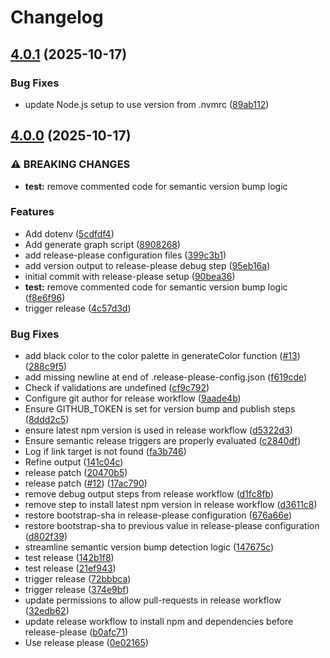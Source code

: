 # Changelog

## [4.0.1](https://github.com/HarrisSidiropoulos/generate-contentful-graph/compare/generate-contentful-graph-v4.0.0...generate-contentful-graph-v4.0.1) (2025-10-17)


### Bug Fixes

* update Node.js setup to use version from .nvmrc ([89ab112](https://github.com/HarrisSidiropoulos/generate-contentful-graph/commit/89ab11226cbb114ebc4cb2e929500e487073213c))

## [4.0.0](https://github.com/HarrisSidiropoulos/generate-contentful-graph/compare/generate-contentful-graph-v3.0.0...generate-contentful-graph-v4.0.0) (2025-10-17)


### ⚠ BREAKING CHANGES

* **test:** remove commented code for semantic version bump logic

### Features

* Add dotenv ([5cdfdf4](https://github.com/HarrisSidiropoulos/generate-contentful-graph/commit/5cdfdf41c22378fe5700f622e08e2b3858ea1101))
* Add generate graph script ([8908268](https://github.com/HarrisSidiropoulos/generate-contentful-graph/commit/8908268057626f99e9e3074212005809b21be9c2))
* add release-please configuration files ([399c3b1](https://github.com/HarrisSidiropoulos/generate-contentful-graph/commit/399c3b11cdb5dbd2e9d88401ebbf5db08a7a3e81))
* add version output to release-please debug step ([95eb16a](https://github.com/HarrisSidiropoulos/generate-contentful-graph/commit/95eb16ad9b849e5e4311354e9447423dd054419c))
* initial commit with release-please setup ([90bea36](https://github.com/HarrisSidiropoulos/generate-contentful-graph/commit/90bea3642904422664d5a82fb6b508a225907e04))
* **test:** remove commented code for semantic version bump logic ([f8e6f96](https://github.com/HarrisSidiropoulos/generate-contentful-graph/commit/f8e6f96cd7ef3747c40d5b30c603f012061290ba))
* trigger release ([4c57d3d](https://github.com/HarrisSidiropoulos/generate-contentful-graph/commit/4c57d3d105c3af0d6a448db63c101eceefd0d429))


### Bug Fixes

* add black color to the color palette in generateColor function ([#13](https://github.com/HarrisSidiropoulos/generate-contentful-graph/issues/13)) ([288c9f5](https://github.com/HarrisSidiropoulos/generate-contentful-graph/commit/288c9f5ad3150ef35fb6dc09db91b0433d1736ef))
* add missing newline at end of .release-please-config.json ([f619cde](https://github.com/HarrisSidiropoulos/generate-contentful-graph/commit/f619cdeed25cfd015bff381525dd6b722d036d5b))
* Check if validations are undefined ([cf9c792](https://github.com/HarrisSidiropoulos/generate-contentful-graph/commit/cf9c7920c5d5a634a6e707e40fe4e5e4b836b980))
* Configure git author for release workflow ([9aade4b](https://github.com/HarrisSidiropoulos/generate-contentful-graph/commit/9aade4bd0202a0fecf42977b31b2b0e02fc0c247))
* Ensure GITHUB_TOKEN is set for version bump and publish steps ([8ddd2c5](https://github.com/HarrisSidiropoulos/generate-contentful-graph/commit/8ddd2c572a6f1492d7a1117db12f9163e5444eb4))
* ensure latest npm version is used in release workflow ([d5322d3](https://github.com/HarrisSidiropoulos/generate-contentful-graph/commit/d5322d361c106fc6d0422af17c77a87c81ce6e78))
* Ensure semantic release triggers are properly evaluated ([c2840df](https://github.com/HarrisSidiropoulos/generate-contentful-graph/commit/c2840df059c06b6786de0f715025af15d9f95c92))
* Log if link target is not found ([fa3b746](https://github.com/HarrisSidiropoulos/generate-contentful-graph/commit/fa3b74616a5fef56bcacd6c96e7713503015b43c))
* Refine output ([141c04c](https://github.com/HarrisSidiropoulos/generate-contentful-graph/commit/141c04c52efa30ae5e3b4d007a3b8227147e4408))
* release patch ([20470b5](https://github.com/HarrisSidiropoulos/generate-contentful-graph/commit/20470b5c64884364c2233636411c2e32695e058b))
* release patch ([#12](https://github.com/HarrisSidiropoulos/generate-contentful-graph/issues/12)) ([17ac790](https://github.com/HarrisSidiropoulos/generate-contentful-graph/commit/17ac7904ad79b65bcc4437aecf34e7b788d2d326))
* remove debug output steps from release workflow ([d1fc8fb](https://github.com/HarrisSidiropoulos/generate-contentful-graph/commit/d1fc8fbb802522f90dd52f89c1109f75b04d798b))
* remove step to install latest npm version in release workflow ([d3611c8](https://github.com/HarrisSidiropoulos/generate-contentful-graph/commit/d3611c8c51a7cfe3673bded65d0a81646e23d2b9))
* restore bootstrap-sha in release-please configuration ([676a66e](https://github.com/HarrisSidiropoulos/generate-contentful-graph/commit/676a66e13f6560a7d99a16779f91604a02079391))
* restore bootstrap-sha to previous value in release-please configuration ([d802f39](https://github.com/HarrisSidiropoulos/generate-contentful-graph/commit/d802f399ebbbfc39c714e15a1674a4212402364a))
* streamline semantic version bump detection logic ([147675c](https://github.com/HarrisSidiropoulos/generate-contentful-graph/commit/147675cf24917500ce963db95b3489eaadbb792a))
* test release ([142b1f8](https://github.com/HarrisSidiropoulos/generate-contentful-graph/commit/142b1f865f9919b70fad94ff70ceebd178157f2a))
* test release ([21ef943](https://github.com/HarrisSidiropoulos/generate-contentful-graph/commit/21ef943aefe09c6765b2b5b40a28040213761acb))
* trigger release ([72bbbca](https://github.com/HarrisSidiropoulos/generate-contentful-graph/commit/72bbbcab91a7569283d5dccac3435414c5007d0e))
* trigger release ([374e9bf](https://github.com/HarrisSidiropoulos/generate-contentful-graph/commit/374e9bf9cb56b85a3061eaf926f9204e2344c5bf))
* update permissions to allow pull-requests in release workflow ([32edb62](https://github.com/HarrisSidiropoulos/generate-contentful-graph/commit/32edb62f667d34f74986fce63afaad82049581d8))
* update release workflow to install npm and dependencies before release-please ([b0afc71](https://github.com/HarrisSidiropoulos/generate-contentful-graph/commit/b0afc712d137bb1e65a172e3160974ce0b8fde2c))
* Use release please ([0e02165](https://github.com/HarrisSidiropoulos/generate-contentful-graph/commit/0e021656400ecc2b95adf97d89d02d567f24eeec))
